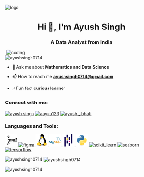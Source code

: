 ![logo](https://github.com/AYUSHsingh0714/AYUSHsingh0714/blob/main/Data%20banner.png)
<h1 align="center">Hi 👋, I'm Ayush Singh</h1>
<h3 align="center">A Data Analyst from India</h3>

<img align="right" alt="coding" width="500" src="https://cdn.dribbble.com/users/8619169/screenshots/16116886/media/a63d64bcccad878cb9dfdb9a9f6b6416.gif">
<p align="left"> <img src="https://komarev.com/ghpvc/?username=ayushsingh0714&label=Profile%20views&color=0e75b6&style=flat" alt="ayushsingh0714" /> </p>

- 💬 Ask me about **Mathematics and Data Science**

- 📫 How to reach me **ayushsingh0714@gmail.com**

- ⚡ Fun fact **curious learner**

<h3 align="left">Connect with me:</h3>
<p align="left">
<a href="https://linkedin.com/in/ayush singh" target="blank"><img align="center" src="https://raw.githubusercontent.com/rahuldkjain/github-profile-readme-generator/master/src/images/icons/Social/linked-in-alt.svg" alt="ayush singh" height="30" width="40" /></a>
<a href="https://kaggle.com/aayuu123" target="blank"><img align="center" src="https://raw.githubusercontent.com/rahuldkjain/github-profile-readme-generator/master/src/images/icons/Social/kaggle.svg" alt="aayuu123" height="30" width="40" /></a>
<a href="https://instagram.com/ayush._.bhati" target="blank"><img align="center" src="https://raw.githubusercontent.com/rahuldkjain/github-profile-readme-generator/master/src/images/icons/Social/instagram.svg" alt="ayush._.bhati" height="30" width="40" /></a>
</p>

<h3 align="left">Languages and Tools:</h3>
<p align="left"> <a href="https://canvasjs.com" target="_blank" rel="noreferrer"> <img src="https://raw.githubusercontent.com/Hardik0307/Hardik0307/master/assets/canvasjs-charts.svg" alt="canvasjs" width="40" height="40"/> </a> <a href="https://www.figma.com/" target="_blank" rel="noreferrer"> <img src="https://www.vectorlogo.zone/logos/figma/figma-icon.svg" alt="figma" width="40" height="40"/> </a> <a href="https://www.linux.org/" target="_blank" rel="noreferrer"> <img src="https://raw.githubusercontent.com/devicons/devicon/master/icons/linux/linux-original.svg" alt="linux" width="40" height="40"/> </a> <a href="https://www.mysql.com/" target="_blank" rel="noreferrer"> <img src="https://raw.githubusercontent.com/devicons/devicon/master/icons/mysql/mysql-original-wordmark.svg" alt="mysql" width="40" height="40"/> </a> <a href="https://pandas.pydata.org/" target="_blank" rel="noreferrer"> <img src="https://raw.githubusercontent.com/devicons/devicon/2ae2a900d2f041da66e950e4d48052658d850630/icons/pandas/pandas-original.svg" alt="pandas" width="40" height="40"/> </a> <a href="https://www.python.org" target="_blank" rel="noreferrer"> <img src="https://raw.githubusercontent.com/devicons/devicon/master/icons/python/python-original.svg" alt="python" width="40" height="40"/> </a> <a href="https://scikit-learn.org/" target="_blank" rel="noreferrer"> <img src="https://upload.wikimedia.org/wikipedia/commons/0/05/Scikit_learn_logo_small.svg" alt="scikit_learn" width="40" height="40"/> </a> <a href="https://seaborn.pydata.org/" target="_blank" rel="noreferrer"> <img src="https://seaborn.pydata.org/_images/logo-mark-lightbg.svg" alt="seaborn" width="40" height="40"/> </a> <a href="https://www.tensorflow.org" target="_blank" rel="noreferrer"> <img src="https://www.vectorlogo.zone/logos/tensorflow/tensorflow-icon.svg" alt="tensorflow" width="40" height="40"/> </a> </p>

<p><img align="left" src="https://github-readme-stats.vercel.app/api/top-langs?username=ayushsingh0714&show_icons=true&locale=en&layout=compact" alt="ayushsingh0714" /></p>

<p>&nbsp;<img align="center" src="https://github-readme-stats.vercel.app/api?username=ayushsingh0714&show_icons=true&locale=en" alt="ayushsingh0714" /></p>

<p><img align="center" src="https://github-readme-streak-stats.herokuapp.com/?user=ayushsingh0714&" alt="ayushsingh0714" /></p>
